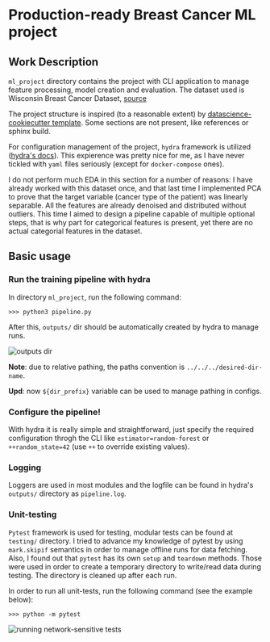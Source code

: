 # __Production-ready Breast Cancer ML project__

## __Work Description__

`ml_project` directory contains the project with CLI application to manage feature processing, model creation and evaluation. The dataset used is Wisconsin Breast Cancer Dataset, [source](https://archive.ics.uci.edu/ml/datasets/Breast+Cancer+Wisconsin+(Diagnostic))

The project structure is inspired (to a reasonable extent) by [datascience-cookiecutter template](https://drivendata.github.io/cookiecutter-data-science/). Some sections are not present, like references or sphinx build.

For configuration management of the project, `hydra` framework is utilized ([hydra's docs](https://hydra.cc/)). This expierence was pretty nice for me, as I have never tickled with `yaml` files seriously (except for `docker-compose` ones).

I do not perform much EDA in this section for a number of reasons: I have already worked with this dataset once, and that last time I implemented PCA to prove that the target variable (cancer type of the patient) was linearly separable. All the features are already denoised and distributed without outliers. This time I aimed to design a pipeline capable of multiple optional steps, that is why part for categorical features is present, yet there are no actual categorial features in the dataset.

## __Basic usage__

### __Run the training pipeline with hydra__

In directory `ml_project`, run the following command:

`>>> python3 pipeline.py`

After this, `outputs/` dir should be automatically created by hydra to manage runs.

![outputs dir](./screenshots/outputs.jpg)

__Note__: due to relative pathing, the paths convention is `../../../desired-dir-name`.

__Upd__: now `${dir_prefix}` variable can be used to manage pathing in configs.

### __Configure the pipeline!__

With hydra it is really simple and straightforward, just specify the required configuration
throgh the CLI like `estimator=random-forest` or `++random_state=42` (use `++` to override existing values).

### __Logging__

Loggers are used in most modules and the logfile can be found in hydra's `outputs/` directory as `pipeline.log`.

### __Unit-testing__

`Pytest` framework is used for testing, modular tests can be found at `testing/` directory. I tried to advance
my knowledge of pytest by using `mark.skipif` semantics in order to manage offline runs for data fetching.
Also, I found out that `pytest` has its own `setup` and `teardown` methods. Those were used in order to
create a temporary directory to write/read data during testing. The directory is cleaned up after each run.

In order to run all unit-tests, run the following command (see the example below):

`>>> python -m pytest`

![running network-sensitive tests](./screenshots/network-testing.jpg)
